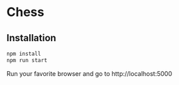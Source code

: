 # Chess

## Installation

```js
npm install
npm run start
```
Run your favorite browser and go to http://localhost:5000